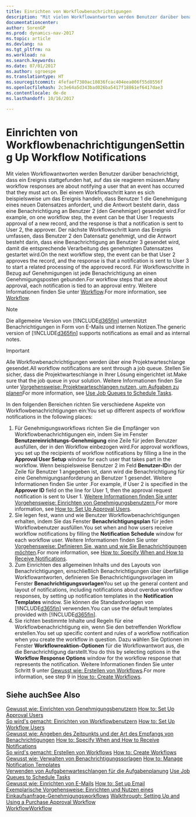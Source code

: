 ```yaml
---
title: Einrichten von Workflowbenachrichtigungen
description: "Mit vielen Workflowantworten werden Benutzer darüber benachrichtigt, dass ein Ereignis stattgefunden hat, auf das sie reagieren müssen. Bei einem Workflowschritt kann es sich beispielsweise um das Ereignis handeln, dass Benutzer 1 die Genehmigung eines neuen Datensatzes anfordert, und die Antwort besteht darin, dass eine Benachrichtigung an Benutzer 2 (den Genehmiger) gesendet wird. Der nächste Workflowschritt kann das Ereignis umfassen, dass Benutzer 2 den Datensatz genehmigt, und die Antwort besteht darin, dass eine Benachrichtigung an Benutzer 3 gesendet wird, damit die entsprechende Verarbeitung des genehmigten Datensatzes gestartet wird. Für Workflowschritte in Bezug auf Genehmigungen ist jede Benachrichtigung an einen Genehmigungsposten gebunden."
documentationcenter: 
author: SorenGP
ms.prod: dynamics-nav-2017
ms.topic: article
ms.devlang: na
ms.tgt_pltfrm: na
ms.workload: na
ms.search.keywords: 
ms.date: 07/01/2017
ms.author: sgroespe
ms.translationtype: HT
ms.sourcegitcommit: 4fefaef7380ac10836fcac404eea006f55d8556f
ms.openlocfilehash: 2c3e64a5d343bad026ba5417f18861ef6417dae3
ms.contentlocale: de-de
ms.lasthandoff: 10/16/2017

---
```

# <a name="setting-up-workflow-notifications"></a><span data-ttu-id="d8762-106">Einrichten von Workflowbenachrichtigungen</span><span class="sxs-lookup"><span data-stu-id="d8762-106">Setting Up Workflow Notifications</span></span>
<span data-ttu-id="d8762-107">Mit vielen Workflowantworten werden Benutzer darüber benachrichtigt, dass ein Ereignis stattgefunden hat, auf das sie reagieren müssen.</span><span class="sxs-lookup"><span data-stu-id="d8762-107">Many workflow responses are about notifying a user that an event has occurred that they must act on.</span></span> <span data-ttu-id="d8762-108">Bei einem Workflowschritt kann es sich beispielsweise um das Ereignis handeln, dass Benutzer 1 die Genehmigung eines neuen Datensatzes anfordert, und die Antwort besteht darin, dass eine Benachrichtigung an Benutzer 2 (den Genehmiger) gesendet wird.</span><span class="sxs-lookup"><span data-stu-id="d8762-108">For example, on one workflow step, the event can be that User 1 requests approval of a new record, and the response is that a notification is sent to User 2, the approver.</span></span> <span data-ttu-id="d8762-109">Der nächste Workflowschritt kann das Ereignis umfassen, dass Benutzer 2 den Datensatz genehmigt, und die Antwort besteht darin, dass eine Benachrichtigung an Benutzer 3 gesendet wird, damit die entsprechende Verarbeitung des genehmigten Datensatzes gestartet wird.</span><span class="sxs-lookup"><span data-stu-id="d8762-109">On the next workflow step, the event can be that User 2 approves the record, and the response is that a notification is sent to User 3 to start a related processing of the approved record.</span></span> <span data-ttu-id="d8762-110">Für Workflowschritte in Bezug auf Genehmigungen ist jede Benachrichtigung an einen Genehmigungsposten gebunden.</span><span class="sxs-lookup"><span data-stu-id="d8762-110">For workflow steps that are about approval, each notification is tied to an approval entry.</span></span> <span data-ttu-id="d8762-111">Weitere Informationen finden Sie unter [Workflow](across-workflow.md).</span><span class="sxs-lookup"><span data-stu-id="d8762-111">For more information, see [Workflow](across-workflow.md).</span></span>  

> [!NOTE]  
>  <span data-ttu-id="d8762-112">Die allgemeine Version von [!INCLUDE[d365fin](includes/d365fin_md.md)] unterstützt Benachrichtigungen in Form von E-Mails und internen Notizen.</span><span class="sxs-lookup"><span data-stu-id="d8762-112">The generic version of [!INCLUDE[d365fin](includes/d365fin_md.md)] supports notifications as email and as internal notes.</span></span>  

> [!IMPORTANT]  
>  <span data-ttu-id="d8762-113">Alle Workflowbenachrichtigungen werden über eine Projektwarteschlange gesendet.</span><span class="sxs-lookup"><span data-stu-id="d8762-113">All workflow notifications are sent through a job queue.</span></span> <span data-ttu-id="d8762-114">Stellen Sie sicher, dass die Projektwarteschlange in Ihrer Lösung eingerichtet ist.</span><span class="sxs-lookup"><span data-stu-id="d8762-114">Make sure that the job queue in your solution.</span></span> <span data-ttu-id="d8762-115">Weitere Informationen finden Sie unter [Vorgehensweise: Projektwarteschlangen nutzen, um Aufgaben zu planen](admin-job-queues-schedule-tasks.md)</span><span class="sxs-lookup"><span data-stu-id="d8762-115">For more information, see [Use Job Queues to Schedule Tasks](admin-job-queues-schedule-tasks.md).</span></span>

<span data-ttu-id="d8762-116">In den folgenden Bereichen richten Sie verschiedene Aspekte von Workflowbenachrichtigungen ein:</span><span class="sxs-lookup"><span data-stu-id="d8762-116">You set up different aspects of workflow notifications in the following places:</span></span>  

1.  <span data-ttu-id="d8762-117">Für Genehmigungsworkflows richten Sie die Empfänger von Workflowbenachrichtigungen ein, indem Sie im Fenster **Benutzereinrichtungs-Genehmigung** eine Zeile für jeden Benutzer ausfüllen, der in den Workflow einbezogen wird.</span><span class="sxs-lookup"><span data-stu-id="d8762-117">For approval workflows, you set up the recipients of workflow notifications by filling a line in the **Approval User Setup** window for each user that takes part in the workflow.</span></span> <span data-ttu-id="d8762-118">Wenn beispielsweise Benutzer 2 im Feld  **Benutzer-ID**in der Zeile für Benutzer 1 angegeben ist, dann wird die Benachrichtigung für eine Genehmigungsanforderung an Benutzer 1 gesendet. Weitere Informationen finden Sie unter .</span><span class="sxs-lookup"><span data-stu-id="d8762-118">For example, if User 2 is specified in the **Approver ID** field on the line for User 1, then the approval request notification is sent to User 1.</span></span> <span data-ttu-id="d8762-119">[Weitere Informationen finden Sie unter Vorgehensweise: Einrichten von Genehmigungsbenutzern.](across-how-to-set-up-approval-users.md)</span><span class="sxs-lookup"><span data-stu-id="d8762-119">For more information, see [How to: Set Up Approval Users](across-how-to-set-up-approval-users.md).</span></span>  
2.  <span data-ttu-id="d8762-120">Sie legen fest, wann und wie Benutzer Workflowbenachrichtigungen erhalten, indem Sie das Fenster **Benachrichtigungsplan** für jeden Workflowbenutzer ausfüllen.</span><span class="sxs-lookup"><span data-stu-id="d8762-120">You set when and how users receive workflow notifications by filling the **Notification Schedule** window for each workflow user.</span></span> <span data-ttu-id="d8762-121">Weitere Informationen finden Sie unter [Vorgehensweise: Definieren Sie, wann und wie Sie Benachrichtigungen möchten](across-how-to-specify-when-and-how-to-receive-notifications.md).</span><span class="sxs-lookup"><span data-stu-id="d8762-121">For more information, see [How to: Specify When and How to Receive Notifications](across-how-to-specify-when-and-how-to-receive-notifications.md).</span></span>  
3.  <span data-ttu-id="d8762-122">Zum Einrichten des allgemeinen Inhalts und des Layouts von Benachrichtigungen, einschließlich Benachrichtigungen über überfällige Workflowantworten, definieren Sie Benachrichtigungsvorlagen im Fenster **Benachrichtigungsvorlagen**</span><span class="sxs-lookup"><span data-stu-id="d8762-122">You set up the general content and layout of notifications, including notifications about overdue workflow responses, by setting up notification templates in the **Notification Templates** window.</span></span> <span data-ttu-id="d8762-123">Sie können die Standardvorlagen von [!INCLUDE[d365fin](includes/d365fin_md.md)] verwenden.</span><span class="sxs-lookup"><span data-stu-id="d8762-123">You can use the default templates provided with [!INCLUDE[d365fin](includes/d365fin_md.md)].</span></span>  
4.  <span data-ttu-id="d8762-124">Sie richten bestimmte Inhalte und Regeln für eine Workflowbenachrichtigung ein, wenn Sie den betreffenden Workflow erstellen.</span><span class="sxs-lookup"><span data-stu-id="d8762-124">You set up specific content and rules of a workflow notification when you create the workflow in question.</span></span> <span data-ttu-id="d8762-125">Dazu wählen Sie Optionen im Fenster **Workflowreaktion-Optionen** für die Workflowantwort aus, die die Benachrichtigung darstellt.</span><span class="sxs-lookup"><span data-stu-id="d8762-125">You do this by selecting options in the **Workflow Response Options** window for the workflow response that represents the notification.</span></span> <span data-ttu-id="d8762-126">Weitere Informationen finden Sie unter Schritt 9 unter [Gewusst wie: Erstellen von Workflows](across-how-to-create-workflows.md).</span><span class="sxs-lookup"><span data-stu-id="d8762-126">For more information, see step 9 in [How to: Create Workflows](across-how-to-create-workflows.md).</span></span>  

## <a name="see-also"></a><span data-ttu-id="d8762-127">Siehe auch</span><span class="sxs-lookup"><span data-stu-id="d8762-127">See Also</span></span>  
 <span data-ttu-id="d8762-128">[Gewusst wie: Einrichten von Genehmigungsbenutzern](across-how-to-set-up-approval-users.md) </span><span class="sxs-lookup"><span data-stu-id="d8762-128">[How to: Set Up Approval Users](across-how-to-set-up-approval-users.md) </span></span>  
 <span data-ttu-id="d8762-129">[So wird's gemacht: Einrichten von Workflowbenutzern](across-how-to-set-up-workflow-users.md) </span><span class="sxs-lookup"><span data-stu-id="d8762-129">[How to: Set Up Workflow Users](across-how-to-set-up-workflow-users.md) </span></span>  
 <span data-ttu-id="d8762-130">[Gewusst wie: Angeben des Zeitpunkts und der Art des Empfangs von Benachrichtigungen](across-how-to-specify-when-and-how-to-receive-notifications.md) </span><span class="sxs-lookup"><span data-stu-id="d8762-130">[How to: Specify When and How to Receive Notifications](across-how-to-specify-when-and-how-to-receive-notifications.md) </span></span>  
 <span data-ttu-id="d8762-131">[So wird's gemacht: Erstellen von Workflows](across-how-to-create-workflows.md) </span><span class="sxs-lookup"><span data-stu-id="d8762-131">[How to: Create Workflows](across-how-to-create-workflows.md) </span></span>  
 <span data-ttu-id="d8762-132">[Gewusst wie: Verwalten von Benachrichtigungssorlagen](across-how-to-manage-notification-templates.md) </span><span class="sxs-lookup"><span data-stu-id="d8762-132">[How to: Manage Notification Templates](across-how-to-manage-notification-templates.md) </span></span>  
 <span data-ttu-id="d8762-133">[Verwenden von Aufgabenwarteschlangen für die Aufgabenplanung](admin-job-queues-schedule-tasks.md) </span><span class="sxs-lookup"><span data-stu-id="d8762-133">[Use Job Queues to Schedule Tasks](admin-job-queues-schedule-tasks.md) </span></span>  
 <span data-ttu-id="d8762-134">[Gewusst wie: Einrichten von E-Mails](madeira-how-setup-email.md) </span><span class="sxs-lookup"><span data-stu-id="d8762-134">[How to: Set up Email](madeira-how-setup-email.md) </span></span>  
 <span data-ttu-id="d8762-135">[Exemplarische Vorgehensweise: Einrichten und Nutzen eines Einkaufsanfrage-Genehmigungsworkflows](walkthrough-setting-up-and-using-a-purchase-approval-workflow.md) </span><span class="sxs-lookup"><span data-stu-id="d8762-135">[Walkthrough: Setting Up and Using a Purchase Approval Workflow](walkthrough-setting-up-and-using-a-purchase-approval-workflow.md) </span></span>  
 [<span data-ttu-id="d8762-136">Workflow</span><span class="sxs-lookup"><span data-stu-id="d8762-136">Workflow</span></span>](across-workflow.md)   


